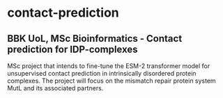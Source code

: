 # contact-prediction

## BBK UoL, MSc Bioinformatics - Contact prediction for IDP-complexes

MSc project that intends to fine-tune the ESM-2 transformer model for unsupervised contact prediction in intrinsically disordered protein complexes. The project will focus on the mismatch repair protein system MutL and its associated partners.
